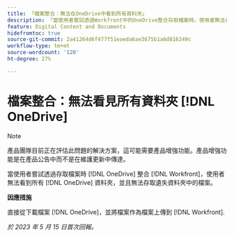 ```yaml
---
title: 「檔案整合：無法在OneDrive中看到所有資料夾」
description: 「當使用者嘗試透過Workfront中的OneDrive整合存取檔案時，使用者無法看到所有OneDrive資料夾，也無法存取遺失資料夾中的檔案。」
feature: Digital Content and Documents
hidefromtoc: true
source-git-commit: 2a41264d6f477f51eaeda6ae3675b1a6d816249c
workflow-type: tm+mt
source-wordcount: '120'
ht-degree: 27%

---
```



# 檔案整合：無法看見所有資料夾 [!DNL OneDrive]

>[!NOTE]
>
>產品團隊目前正在評估此問題的解決方案，這可能需要產品增強功能。產品增強功能是在產品公告中而不是在維護更新中傳達。

當使用者嘗試透過存取檔案時 [!DNL OneDrive] 整合 [!DNL Workfront]，使用者無法看到所有 [!DNL OneDrive] 資料夾，並且無法存取遺失資料夾中的檔案。

**因應措施**

直接從下載檔案 [!DNL OneDrive]，並將檔案作為檔案上傳到 [!DNL Workfront].

_於 2023 年 5 月 15 日首次回報。_


